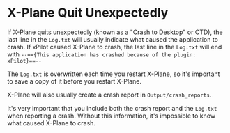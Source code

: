 # X-Plane Quit Unexpectedly
If X-Plane quits unexpectedly (known as a "Crash to Desktop" or CTD), the last line in the `Log.txt` will usually indicate what caused the application to crash. If xPilot caused X-Plane to crash, the last line in the `Log.txt` will end with `--=={This application has crashed because of the plugin: xPilot}==--`

The `Log.txt` is overwritten each time you restart X-Plane, so it's important to save a copy of it before you restart X-Plane.

X-Plane will also usually create a crash report in `Output/crash_reports`.

It's very important that you include both the crash report and the `Log.txt` when reporting a crash. Without this information, it's impossible to know what caused X-Plane to crash.